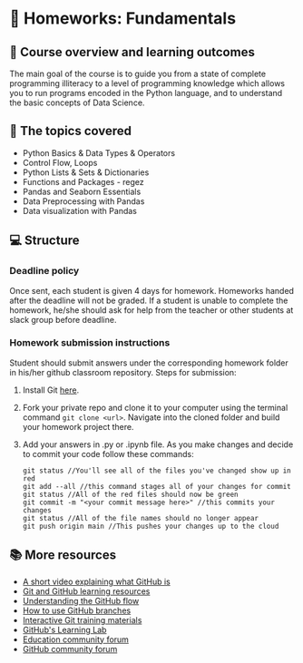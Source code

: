 # :wave: Homeworks: Fundamentals

## 🚀 Course overview and learning outcomes 

The main goal of the course is to guide you from a state of complete programming illiteracy to a level of programming knowledge which allows you to run programs encoded in the Python language, and to understand the basic concepts of Data Science.


## 📝 The topics covered

* Python Basics & Data Types & Operators
* Control Flow, Loops
* Python Lists & Sets & Dictionaries
* Functions and Packages - regez
* Pandas and Seaborn Essentials
* Data Preprocessing with Pandas
* Data visualization with Pandas 

## 💻 Structure

### Deadline policy 

Once sent, each student is given 4 days for homework. Homeworks handed after the deadline will not be graded. If a student is unable to complete the homework, he/she should ask for help from the teacher or other students at slack group before deadline.


### Homework submission instructions
Student should submit answers under the corresponding homework folder in his/her github classroom repository. Steps for submission:


1. Install Git  [here](https://git-scm.com/book/en/v2/Getting-Started-Installing-Git).

2. Fork your private repo and clone it to your computer using the terminal command `git clone <url>`.  Navigate into the cloned folder and build your homework project there.

3. Add your answers in .py or .ipynb file. As you make changes and decide to commit your code follow these commands:

	```
    git status //You'll see all of the files you've changed show up in red
    git add --all //this command stages all of your changes for commit
    git status //All of the red files should now be green
    git commit -m "<your commit message here>" //this commits your changes
    git status //All of the file names should no longer appear
    git push origin main //This pushes your changes up to the cloud
	```
    


## 📚  More resources 
* [A short video explaining what GitHub is](https://www.youtube.com/watch?v=w3jLJU7DT5E&feature=youtu.be) 
* [Git and GitHub learning resources](https://docs.github.com/en/github/getting-started-with-github/git-and-github-learning-resources) 
* [Understanding the GitHub flow](https://guides.github.com/introduction/flow/)
* [How to use GitHub branches](https://www.youtube.com/watch?v=H5GJfcp3p4Q&feature=youtu.be)
* [Interactive Git training materials](https://githubtraining.github.io/training-manual/#/01_getting_ready_for_class)
* [GitHub's Learning Lab](https://lab.github.com/)
* [Education community forum](https://education.github.community/)
* [GitHub community forum](https://github.community/)


